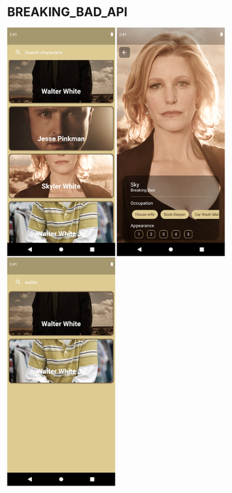 # BREAKING_BAD_API

<img width="250" src="https://github.com/Senures/api_breaking_bad/blob/main/breaking-ss/Screenshot_1646929091.png"> <img width="250" src="https://github.com/Senures/api_breaking_bad/blob/main/breaking-ss/Screenshot_1646929063.png">  <img width="250" src="https://github.com/Senures/api_breaking_bad/blob/main/breaking-ss/Screenshot_1646929443.png">






